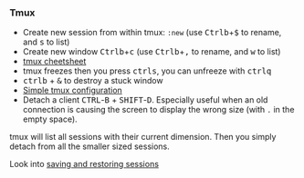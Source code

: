 ### Tmux

* Create new session from within tmux: `:new` (use <kbd>Ctrl</kbd><kbd>b</kbd>+<kbd>$</kbd> to rename, and <kbd>s</kbd> to list)
* Create new window <kbd>Ctrl</kbd><kbd>b</kbd>+<kbd>c</kbd> (use <kbd>Ctrl</kbd><kbd>b</kbd>+<kbd>,</kbd> to rename, and <kbd>w</kbd> to list)
* [tmux cheetsheet](http://www.dayid.org/comp/tm.html)
* tmux freezes then you press <kbd>ctrl</kbd><kbd>s</kbd>, you can unfreeze with <kbd>ctrl</kbd><kbd>q</kbd>
* <kbd>ctrl</kbd><kbd>b</kbd> + <kbd>&</kbd> to destroy a stuck window
* [Simple tmux configuration](http://www.hamvocke.com/blog/a-guide-to-customizing-your-tmux-conf/)
* Detach a client <kbd>CTRL</kbd>-<kbd>B</kbd> + <kbd>SHIFT</kbd>-<kbd>D</kbd>. Especially useful when an old connection is causing the screen to display the wrong size (with `.` in the empty space).

tmux will list all sessions with their current dimension. Then you simply detach from all the smaller sized sessions.

Look into [saving and restoring sessions](https://superuser.com/questions/440015/restore-tmux-session-after-reboot)
